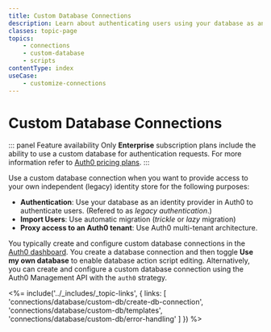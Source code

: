 ```yaml
---
title: Custom Database Connections
description: Learn about authenticating users using your database as an identity provider.
classes: topic-page
topics:
    - connections
    - custom-database
    - scripts
contentType: index
useCase:
    - customize-connections
---
```

# Custom Database Connections

::: panel Feature availability
Only **Enterprise** subscription plans include the ability to use a custom database for authentication requests. For more information refer to [Auth0 pricing plans](https://auth0.com/pricing).
:::

Use a custom database connection when you want to provide access to your own independent (legacy) identity store for the following purposes:

* **Authentication**: Use your database as an identity provider in Auth0 to authenticate users. (Refered to as *legacy authentication*.)
* **Import Users**: Use automatic migration (*trickle* or *lazy* migration)
* **Proxy access to an Auth0 tenant**: Use Auth0 multi-tenant architecture. 

You typically create and configure custom database connections in the [Auth0 dashboard](${manage_url}). You create a database connection and then toggle **Use my own database** to enable database action script editing. Alternatively, you can create and configure a custom database connection using the Auth0 Management API with the `auth0` strategy. 

<%= include('../_includes/_topic-links', { links: [
  'connections/database/custom-db/create-db-connection',
  'connections/database/custom-db/templates',
  'connections/database/custom-db/error-handling'
] }) %>

